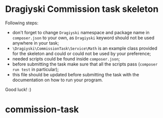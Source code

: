 # Dragiyski Commission task skeleton

Following steps:
- don't forget to change `Dragiyski` namespace and package name in `composer.json`
 to your own, as `Dragiyski` keyword should not be used anywhere in your task;
- `\Dragiyski\CommissionTask\Service\Math` is an example class provided for the skeleton and could or could not be used by your preference;
- needed scripts could be found inside `composer.json`;
- before submitting the task make sure that all the scripts pass (`composer run test` in particular);
- this file should be updated before submitting the task with the documentation on how to run your program.

Good luck! :) 
# commission-task
